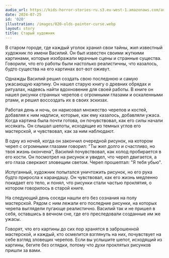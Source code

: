 ```yaml
---
audio_url: https://kids-horror-stories-ru.s3.eu-west-1.amazonaws.com/audio/020-olds-painter-curse.mp3
date: 2024-07-25
id: '020'
illustration: /images/020-olds-painter-curse.webp
layout: story
title: Старый художник
---
```


В старом городе, где каждый уголок хранил свои тайны, жил известный художник по имени Василий. Он был известен своими жуткими картинами, которые изображали мрачные сцены и странные существа. Говорили, что его работы были настолько реалистичны, что казалось, будто существа на его картинах вот-вот оживут.

Однажды Василий решил создать свою последнюю и самую ужасающую картину. Он нашел старую книгу о древних обрядах и ритуалах, надеясь найти вдохновение для своей работы. В книге он нашел рисунки странных черепов с огромными глазами и оскаленными ртами, и решил воссоздать их в своих эскизах.

Работая день и ночь, он нарисовал множество черепов и костей, добавляя к ним надписи, которые, как ему казалось, добавляли ужаса. Когда картина была почти готова, он почувствовал, как его силы начали иссякать. Он слышал шепоты, исходящие из темных углов его мастерской, и чувствовал, как за ним наблюдают.

В одну из ночей, когда он закончил очередной рисунок, на котором череп с огромными глазами говорил: "Ты жил долго и счастливо, но твоя жизнь окончена", Василий почувствовал, как холод пробирается в его кости. Он посмотрел на рисунок и увидел, что череп двигается, а его глаза сверкают зловещим светом. Череп прошептал: "Я тебя убью".

Испуганный, художник попытался уничтожить рисунок, но его рука будто приросла к карандашу. Он чувствовал, как его жизнь медленно покидает его тело, и понял, что рисунки стали частью проклятия, о котором говорилось в старой книге.

На следующий день соседи нашли его без сознания на полу мастерской. Рядом с ним лежали его последние рисунки, на которых черепа выглядели пугающе реалистично. Василий так и не пришел в себя, оставшись в вечном сне, где его преследовали созданные им же ужасы.

Говорят, что его картины до сих пор хранятся в заброшенной мастерской, и каждый, кто осмелится взглянуть на них, почувствует на себе взгляд зловещих черепов. Если вы услышите шепот, исходящий из картины, бегите без оглядки, потому что духи проклятых рисунков пришли за вами.